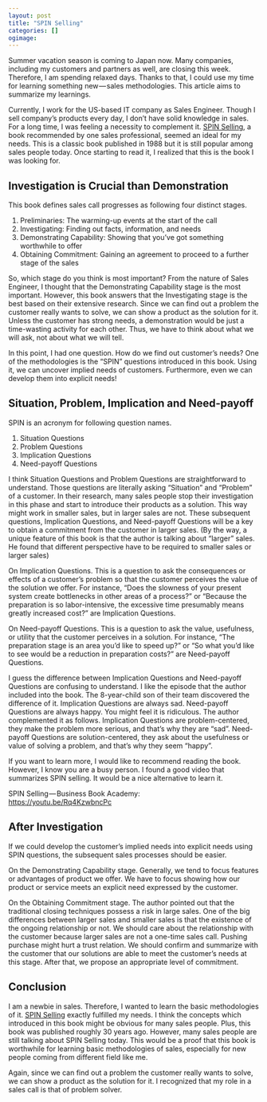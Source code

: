 ```yaml
---
layout: post
title: "SPIN Selling"
categories: []
ogimage: 
---
```


Summer vacation season is coming to Japan now. Many companies, including my customers and partners as well, are closing this week. Therefore, I am spending relaxed days. Thanks to that, I could use my time for learning something new — sales methodologies. This article aims to summarize my learnings.

Currently, I work for the US-based IT company as Sales Engineer. Though I sell company’s products every day, I don’t have solid knowledge in sales. For a long time, I was feeling a necessity to complement it. <a href="https://www.amazon.com/dp/0070511136/" target="_blank">SPIN Selling</a>, a book recommended by one sales professional, seemed an ideal for my needs. This is a classic book published in 1988 but it is still popular among sales people today. Once starting to read it, I realized that this is the book I was looking for.

## Investigation is Crucial than Demonstration

This book defines sales call progresses as following four distinct stages.

1. Preliminaries: The warming-up events at the start of the call
2. Investigating: Finding out facts, information, and needs
3. Demonstrating Capability: Showing that you’ve got something worthwhile to offer
4. Obtaining Commitment: Gaining an agreement to proceed to a further stage of the sales

So, which stage do you think is most important? From the nature of Sales Engineer, I thought that the Demonstrating Capability stage is the most important. However, this book answers that the Investigating stage is the best based on their extensive research. Since we can find out a problem the customer really wants to solve, we can show a product as the solution for it. Unless the customer has strong needs, a demonstration would be just a time-wasting activity for each other. Thus, we have to think about what we will ask, not about what we will tell.

In this point, I had one question. How do we find out customer’s needs? One of the methodologies is the “SPIN” questions introduced in this book. Using it, we can uncover implied needs of customers. Furthermore, even we can develop them into explicit needs!

## Situation, Problem, Implication and Need-payoff

SPIN is an acronym for following question names.

1. Situation Questions
2. Problem Questions
3. Implication Questions
4. Need-payoff Questions

I think Situation Questions and Problem Questions are straightforward to understand. Those questions are literally asking “Situation” and “Problem” of a customer. In their research, many sales people stop their investigation in this phase and start to introduce their products as a solution. This way might work in smaller sales, but in larger sales are not. These subsequent questions, Implication Questions, and Need-payoff Questions will be a key to obtain a commitment from the customer in larger sales. (By the way, a unique feature of this book is that the author is talking about “larger” sales. He found that different perspective have to be required to smaller sales or larger sales)

On Implication Questions. This is a question to ask the consequences or effects of a customer’s problem so that the customer perceives the value of the solution we offer. For instance, “Does the slowness of your present system create bottlenecks in other areas of a process?” or “Because the preparation is so labor-intensive, the excessive time presumably means greatly increased cost?” are Implication Questions.

On Need-payoff Questions. This is a question to ask the value, usefulness, or utility that the customer perceives in a solution. For instance, “The preparation stage is an area you’d like to speed up?” or “So what you’d like to see would be a reduction in preparation costs?” are Need-payoff Questions.

I guess the difference between Implication Questions and Need-payoff Questions are confusing to understand. I like the episode that the author included into the book. The 8-year-child son of their team discovered the difference of it. Implication Questions are always sad. Need-payoff Questions are always happy. You might feel it is ridiculous. The author complemented it as follows. Implication Questions are problem-centered, they make the problem more serious, and that’s why they are “sad”. Need-payoff Questions are solution-centered, they ask about the usefulness or value of solving a problem, and that’s why they seem “happy”.

If you want to learn more, I would like to recommend reading the book. However, I know you are a busy person. I found a good video that summarizes SPIN selling. It would be a nice alternative to learn it.

SPIN Selling — Business Book Academy:<br>
<a href="https://youtu.be/Rq4KzwbncPc" target="_blank">https://youtu.be/Rq4KzwbncPc</a>

## After Investigation

If we could develop the customer’s implied needs into explicit needs using SPIN questions, the subsequent sales processes should be easier.

On the Demonstrating Capability stage. Generally, we tend to focus features or advantages of product we offer. We have to focus showing how our product or service meets an explicit need expressed by the customer.

On the Obtaining Commitment stage. The author pointed out that the traditional closing techniques possess a risk in large sales. One of the big differences between larger sales and smaller sales is that the existence of the ongoing relationship or not. We should care about the relationship with the customer because larger sales are not a one-time sales call. Pushing purchase might hurt a trust relation. We should confirm and summarize with the customer that our solutions are able to meet the customer’s needs at this stage. After that, we propose an appropriate level of commitment.

## Conclusion

I am a newbie in sales. Therefore, I wanted to learn the basic methodologies of it. <a href="https://www.amazon.com/dp/0070511136/" target="_blank">SPIN Selling</a> exactly fulfilled my needs. I think the concepts which introduced in this book might be obvious for many sales people. Plus, this book was published roughly 30 years ago. However, many sales people are still talking about SPIN Selling today. This would be a proof that this book is worthwhile for learning basic methodologies of sales, especially for new people coming from different field like me.

Again, since we can find out a problem the customer really wants to solve, we can show a product as the solution for it. I recognized that my role in a sales call is that of problem solver.


